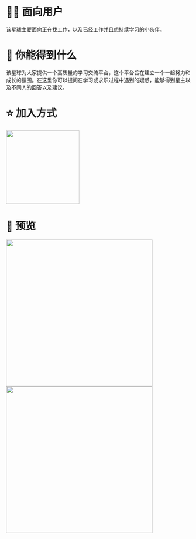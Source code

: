 # 👩‍💻 面向用户

该星球主要面向正在找工作，以及已经工作并且想持续学习的小伙伴。

# 🍉 你能得到什么

该星球为大家提供一个高质量的学习交流平台，这个平台旨在建立一个一起努力和成长的氛围。在这里你可以提问在学习或求职过程中遇到的疑惑，能够得到星主以及不同人的回答以及建议。

# ⭐️ 加入方式

<img src="https://github.com/CyC2018/CS-Notes/raw/master/other/planet1.png" width="200px">

# 🔎 预览

<img src="planet2.jpg" width="400px">

<img src="planet3.jpg" width="400px">


